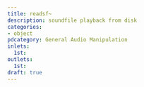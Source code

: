```yaml
---
title: readsf~
description: soundfile playback from disk
categories:
- object
pdcategory: General Audio Manipulation
inlets:
  1st:
outlets:
  1st:
draft: true
---
```


